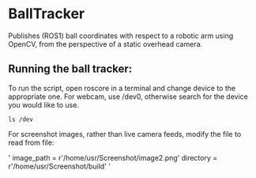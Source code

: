 # BallTracker
Publishes (ROS1) ball coordinates with respect to a robotic arm using OpenCV, from the perspective of a static overhead camera.

## Running the ball tracker:
To run the script, open roscore in a terminal and change device to the appropriate one. For webcam, use /dev0, otherwise search for the device you would like to use.

`ls /dev`

For screenshot images, rather than live camera feeds, modify the file to read from file:

'
image_path = r'/home/usr/Screenshot/image2.png'
directory = r'/home/usr/Screenshot/build'
'
